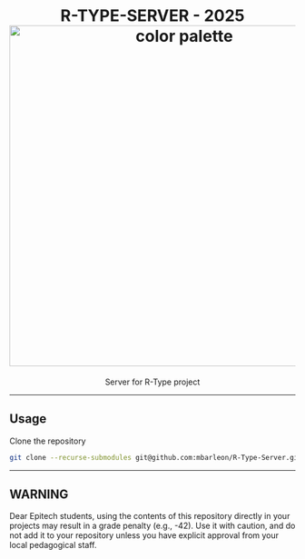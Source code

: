 <h1 align="center">
  R-TYPE-SERVER - 2025<br>
  <img src="https://raw.githubusercontent.com/catppuccin/catppuccin/main/assets/palette/macchiato.png" width="600px" alt="color palette"/>
  <br>
</h1>

<p align="center">
  Server for R-Type project<br>
</p>

---

## Usage

Clone the repository

```bash
git clone --recurse-submodules git@github.com:mbarleon/R-Type-Server.git
```

---

## WARNING

Dear Epitech students, using the contents of this repository directly in your projects may result in a grade penalty (e.g., -42). Use it with caution, and do not add it to your repository unless you have explicit approval from your local pedagogical staff.
